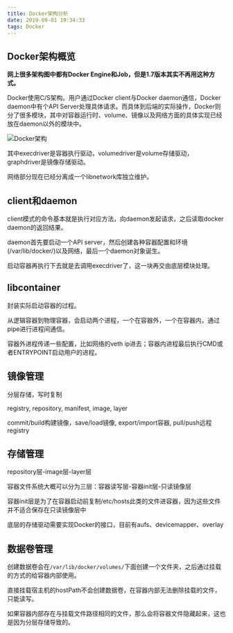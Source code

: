 ```yaml
---
title: Docker架构分析
date: 2019-09-01 19:34:33
tags: Docker
---
```


## Docker架构概览
**网上很多架构图中都有Docker Engine和Job，但是1.7版本其实不再用这种方式。**

Docker使用C/S架构。用户通过Docker client与Docker daemon通信，Docker daemon中有个API Server处理具体请求。而具体到后端的实际操作，Docker则分了很多模块，其中对容器运行时、volume、镜像以及网络方面的具体实现已经放在daemon以外的模块中。

![Docker架构](/img/2019/09/docker.png)

其中execdriver是容器执行驱动，volumedriver是volume存储驱动，graphdriver是镜像存储驱动。

网络部分现在已经分离成一个libnetwork库独立维护。

## client和daemon
client模式的命令基本就是执行对应方法，向daemon发起请求，之后读取docker daemon的返回结果。

daemon首先要启动一个API server，然后创建各种容器配置和环境(/var/lib/docker/)以及网络，最后一个daemon对象诞生。

启动容器再执行下去就是去调用execdriver了，这一块再交由底层模块处理。

## libcontainer

封装实际启动容器的过程。

从逻辑容器到物理容器，会启动两个进程，一个在容器外，一个在容器内，通过pipe进行进程间通信。

容器外进程传递一些配置，比如网络的veth ip进去；容器内进程最后执行CMD或者ENTRYPOINT启动用户的进程。

## 镜像管理

分层存储，写时复制

registry, repository, manifest, image, layer

commit/build构建镜像，save/load镜像, export/import容器, pull/push远程registry

## 存储管理

repository层-image层-layer层

容器文件系统大概可以分为三层：容器读写层-容器init层-只读镜像层

容器init层是为了在容器启动前复制/etc/hosts此类的文件进容器，因为这些文件并不适合保存在只读镜像层中

底层的存储驱动需要实现Docker的接口，目前有aufs、devicemapper、overlay

## 数据卷管理

创建数据卷会在`/var/lib/docker/volumes/`下面创建一个文件夹，之后通过挂载的方式的给容器内部使用。

直接挂载宿主机的hostPath不会创建数据卷，在容器内部无法删除挂载的文件，只能读写。

如果容器内部存在与挂载文件路径相同的文件，那么会将容器文件隐藏起来，这也是因为分层存储导致的。